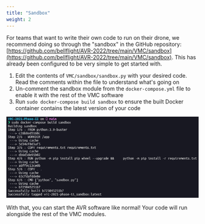```yaml
---
title: "Sandbox"
weight: 2
---
```


For teams that want to write their own code to run on their drone,
we recommend doing so through the "sandbox" in the GitHub repository:
[https://github.com/bellflight/AVR-2022/tree/main/VMC/sandbox](https://github.com/bellflight/AVR-2022/tree/main/VMC/sandbox).
This has already been configured to be very simple to get started with.

1. Edit the contents of `VMC/sandbox/sandbox.py` with your desired code.
   Read the comments within the file to understand what's going on
2. Un-comment the sandbox module from the `docker-compose.yml` file to enable it
   with the rest of the VMC software
3. Run `sudo docker-compose build sandbox` to ensure the built Docker
   container contains the latest version of your code

![](image.png)

With that, you can start the AVR software like normal!
Your code will run alongside the rest of the VMC modules.
